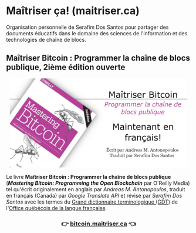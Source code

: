 # Maîtriser ça! (maitriser.ca)

Organisation personnelle de Serafim Dos Santos pour partager des documents éducatifs dans le domaine des sciences de l'information et des technologies de chaîne de blocs.

## Maîtriser Bitcoin : Programmer la cha&icirc;ne de blocs publique, 2ième édition ouverte

<center>
<img src="profile/MB2EO-MY-BANNER_GITHUB.png" alt="Maîtriser Bitcoin: Programmer la chaîne de blocs publique" width="96%"/>
</center>

Le livre **Maîtriser Bitcoin : Programmer la chaîne de blocs publique** (_**Mastering Bitcoin: Programming the Open Blockchain**_ par O'Reilly Media) tel qu'écrit originalement en anglais par _Andreas M. Antonopoulos_, traduit en français (Canada) par _Google Translate API_ et révisé par _Serafim Dos Santos_ avec les termes du [Grand dictionnaire terminologique (GDT)](https://gdt.oqlf.gouv.qc.ca/) de l'[Office qu&eacute;b&eacute;cois de la langue fran&ccedil;aise](https://www.oqlf.gouv.qc.ca/).

<center>
  <h3>👉 <a href="https://bitcoin.maitriser.ca" alt="">bitcoin.maitriser.ca</a> 👈</h3>
</center>
